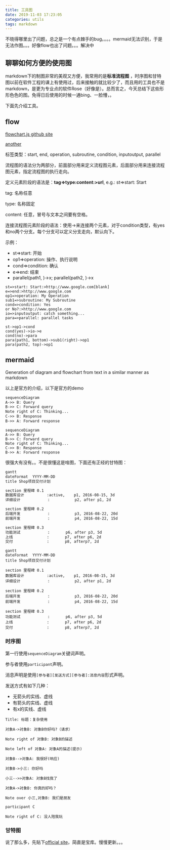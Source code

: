 ```yaml
---
title: 工具图
date: 2019-11-03 17:23:05
categories: utils
tags: markdown
---
```

不晓得哪里出了问题，总之是一个有点棘手的bug。。。。mermaid无法识别，于是无法作图。。。好像flow也出了问题。。。解决中
<!--more-->
## 聊聊如何方便的使用图

markdown下的制图非常的美观又方便，我常用的是**标准流程图** ，时序图和甘特图以前在软件工程的课上有使用过，后来接触的就比较少了，而且用的工具也不是markdown，是更为专业点的软件Rose（好像是）。总而言之，今天总结下这些形形色色的图。免得日后使用的时候一通bing、一脸懵，。

下面先介绍工具。

##  flow

[flowchart.js github site](https://github.com/adrai/flowchart.js)

[another](https://jingyan.baidu.com/article/48b558e3035d9a7f38c09aeb.html)

标签类型：start, end, operation, subroutine, condition, inputoutput, parallel

流程图的语法分为两部分，前面部分用来定义流程图元素，后面部分用来连接流程图元素，指定流程图的执行走向。

定义元素阶段的语法是：**tag=>type:content:>url**, e.g.: st=>start: Start

tag: 名称任意

type: 名称固定

content: 任意，冒号与文本之间要有空格。

连接流程图元素阶段的语法：使用->来连接两个元素，对于condition类型，有yes和no两个分支。每个分支可以定义分支走向，默认向下。

示例：

- st=>start: 开始
- op1=>operation: 操作、执行说明
- cond=>condition: 确认
- e=>end: 结束
- parallel(path1, )->x; parallel(path2, )->x

```flow
st=>start: Start:>http://www.google.com[blank]
e=>end:>http://www.google.com
op1=>operation: My Operation
sub1=>subroutine: My Subroutine
cond=>condition: Yes
or No?:>http://www.google.com
io=>inputoutput: catch something...
para=>parallel: parallel tasks

st->op1->cond
cond(yes)->io->e
cond(no)->para
para(path1, bottom)->sub1(right)->op1
para(path2, top)->op1
```

##  mermaid

 Generation of diagram and flowchart from text in a similar manner as markdown 

以上是官方的介绍，以下是官方的demo

```markdown
sequenceDiagram
A->> B: Query
B->> C: Forward query
Note right of C: Thinking...
C->> B: Response
B->> A: Forward response
```

```mermaid
sequenceDiagram
A->> B: Query
B->> C: Forward query
Note right of C: Thinking...
C->> B: Response
B->> A: Forward response
```

很强大有没有。。不是很懂这是啥图，下面还有正经的甘特图：

```markdown
gantt
dateFormat  YYYY-MM-DD
title Shop项目交付计划

section 里程碑 0.1 
数据库设计          :active,    p1, 2016-08-15, 3d
详细设计            :           p2, after p1, 2d

section 里程碑 0.2
后端开发            :           p3, 2016-08-22, 20d
前端开发            :           p4, 2016-08-22, 15d

section 里程碑 0.3
功能测试            :       p6, after p3, 5d
上线               :       p7, after p6, 2d
交付               :       p8, afterp7, 2d
```



```mermaid
gantt
dateFormat  YYYY-MM-DD
title Shop项目交付计划

section 里程碑 0.1 
数据库设计          :active,    p1, 2016-08-15, 3d
详细设计            :           p2, after p1, 2d

section 里程碑 0.2
后端开发            :           p3, 2016-08-22, 20d
前端开发            :           p4, 2016-08-22, 15d

section 里程碑 0.3
功能测试            :       p6, after p3, 5d
上线               :       p7, after p6, 2d
交付               :       p8, afterp7, 2d
```

### 时序图

第一行使用` sequenceDiagram `关键词声明。

参与者使用` participant `声明。

 消息声明是使用`[参与者][发送方式][参与者]:消息内容`形式声明。

发送方式有如下几种：

- 无箭头的实线、虚线
- 有箭头的实线、虚线
- 有x的实线、虚线

```sequence
Title: 标题：复杂使用

对象A->对象B: 对象B你好吗?（请求）

Note right of 对象B: 对象B的描述

Note left of 对象A: 对象A的描述(提示)

对象B-->对象A: 我很好(响应)

对象B->小三: 你好吗

小三-->>对象A: 对象B找我了

对象A->对象B: 你真的好吗？

Note over 小三,对象B: 我们是朋友

participant C

Note right of C: 没人陪我玩
```





### 甘特图

说了那么多，先贴下[official site]( https://mermaidjs.github.io/#/ )，简直是宝库。慢慢更新。。。